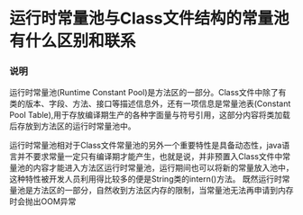 # 运行时常量池与Class文件结构的常量池有什么区别和联系

### 说明

运行时常量池(Runtime Constant Pool)是方法区的一部分。Class文件中除了有类的版本、字段、方法、接口等描述信息外，还有一项信息是常量池表(Constant Pool Table),用于存放编译期生产的各种字面量与符号引用，这部分内容将类加载后存放到方法区的运行时常量池中。

运行时常量池相对于Class文件常量池的另外一个重要特性是具备动态性，java语言并不要求常量一定只有编译期才能产生，也就是说，并非预置入Class文件中常量池的内容才能进入方法区运行时常量池，运行期间也可以将新的常量放入池中，这种特性被开发人员利用得比较多的便是String类的intern()方法。
既然运行时常量池是方法区的一部分，自然收到方法区内存的限制，当常量池无法再申请到内存时会抛出OOM异常